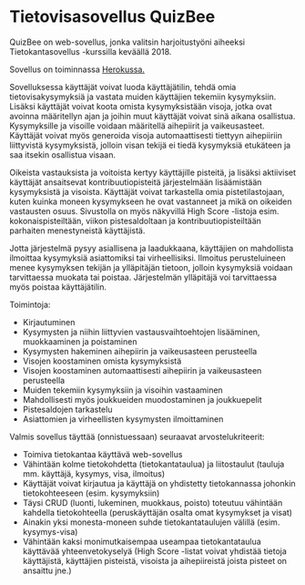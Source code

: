 # Tietovisasovellus QuizBee

QuizBee on web-sovellus, jonka valitsin harjoitustyöni aiheeksi Tietokantasovellus -kurssilla keväällä 2018.

Sovellus on toiminnassa [Herokussa.](https://quizbee-demo.herokuapp.com/)

Sovelluksessa käyttäjät voivat luoda käyttäjätilin, tehdä omia tietovisakysymyksiä ja vastata muiden käyttäjien tekemiin kysymyksiin. Lisäksi käyttäjät voivat koota omista kysymyksistään visoja, jotka ovat avoinna määritellyn ajan ja joihin muut käyttäjät voivat sinä aikana osallistua. Kysymyksille ja visoille voidaan määritellä aihepiirit ja vaikeusasteet. Käyttäjät voivat myös generoida visoja automaattisesti tiettyyn aihepiiriin liittyvistä kysymyksistä, jolloin visan tekijä ei tiedä kysymyksiä etukäteen ja saa itsekin osallistua visaan.

Oikeista vastauksista ja voitoista kertyy käyttäjille pisteitä, ja lisäksi aktiiviset käyttäjät ansaitsevat kontribuutiopisteitä järjestelmään lisäämistään kysymyksistä ja visoista. Käyttäjät voivat tarkastella  omia pistetilastojaan, kuten kuinka moneen kysymykseen he ovat vastanneet ja mikä on oikeiden vastausten osuus. Sivustolla on myös näkyvillä High Score -listoja esim. kokonaispisteiltään, viikon pistesaldoltaan ja kontribuutiopisteiltään parhaiten menestyneistä käyttäjistä. 

Jotta järjestelmä pysyy asiallisena ja laadukkaana, käyttäjien on mahdollista ilmoittaa kysymyksiä asiattomiksi tai virheellisiksi. Ilmoitus perusteluineen menee kysymyksen tekijän ja ylläpitäjän tietoon, jolloin kysymyksiä voidaan tarvittaessa muokata tai poistaa. Järjestelmän ylläpitäjä voi tarvittaessa myös poistaa käyttäjätilin.

Toimintoja: 
* Kirjautuminen
* Kysymysten ja niihin liittyvien vastausvaihtoehtojen lisääminen, muokkaaminen ja poistaminen
* Kysymysten hakeminen aihepiirin ja vaikeusasteen perusteella
* Visojen koostaminen omista kysymyksistä
* Visojen koostaminen automaattisesti aihepiirin ja vaikeusasteen perusteella
* Muiden tekemiin kysymyksiin ja visoihin vastaaminen
* Mahdollisesti myös joukkueiden muodostaminen ja joukkuepelit
* Pistesaldojen tarkastelu
* Asiattomien ja virheellisten kysymysten ilmoittaminen

Valmis sovellus täyttää (onnistuessaan) seuraavat arvostelukriteerit:
* Toimiva tietokantaa käyttävä web-sovellus
* Vähintään kolme tietokohdetta (tietokantataulua) ja liitostaulut (tauluja mm. käyttäjä, kysymys, visa, ilmoitus)
* Käyttäjät voivat kirjautua ja käyttäjä on yhdistetty tietokannassa johonkin tietokohteeseen (esim. kysymyksiin)
* Täysi CRUD (luonti, lukeminen, muokkaus, poisto) toteutuu vähintään kahdella tietokohteella (peruskäyttäjän osalta omat kysymykset ja visat)
* Ainakin yksi monesta-moneen suhde tietokantataulujen välillä (esim. kysymys-visa)
* Vähintään kaksi monimutkaisempaa useampaa tietokantataulua käyttävää yhteenvetokyselyä (High Score -listat voivat yhdistää tietoja käyttäjistä, käyttäjien pisteistä, visoista ja aihepiireistä joista pisteet on ansaittu jne.)

